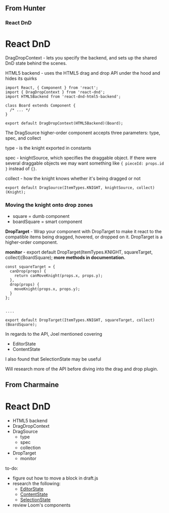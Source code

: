 ## From Hunter

### React DnD

# React DnD

DragDropContext - lets you specify the backend, and sets up the shared DnD state behind the scenes.

HTML5 backend - uses the HTML5 drag and drop API under the hood and hides its quirks

```
import React, { Component } from 'react';
import { DragDropContext } from 'react-dnd';
import HTML5Backend from 'react-dnd-html5-backend';

class Board extends Component {
  /* ... */
}

export default DragDropContext(HTML5Backend)(Board);
```

The DragSource higher-order component accepts three parameters: type, spec, and collect

type - is the knight exported in constants

spec - knightSource, which specifies the draggable object. If there were several draggable objects we may want something like `{ pieceId: props.id }` instead of `{}`.

collect - how the knight knows whether it's being dragged or not

```
export default DragSource(ItemTypes.KNIGHT, knightSource, collect)(Knight);
```

### Moving the knight onto drop zones

* square = dumb component
* boardSquare = smart component

**DropTarget** - Wrap your component with DropTarget to make it react to the compatible items being dragged, hovered, or dropped on it. DropTarget is a higher-order component.

**monitor** - export default DropTarget(ItemTypes.KNIGHT, squareTarget, collect)(BoardSquare); **more methods in documentation.**

```
const squareTarget = {
  canDrop(props) {
    return canMoveKnight(props.x, props.y);
  },
  drop(props) {
    moveKnight(props.x, props.y);
  }
};


....

export default DropTarget(ItemTypes.KNIGHT, squareTarget, collect)(BoardSquare);
```

In regards to the API, Joel mentioned covering

* EditorState
* ContentState

I also found that SelectionState may be useful

Will research more of the API before diving into the drag and drop plugin.

## From Charmaine

# React DnD

* HTML5 backend
* DragDropContext
* DragSource
  * type
  * spec
  * collection
* DropTarget
  * monitor

to-do:

* figure out how to move a block in draft.js
* research the following:
  * [EditorState](https://draftjs.org/docs/api-reference-editor-state.html#content)
  * [ContentState](https://draftjs.org/docs/api-reference-content-state.html#content)
  * [SelectionState](https://draftjs.org/docs/api-reference-selection-state.html#content)
* review Loom's components
